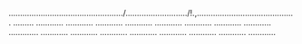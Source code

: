 ................................................../.........................../!.,........................................... .........
............
............
............
............
............
............
............
............
.............
............
............
............
............
............
............
............
............


